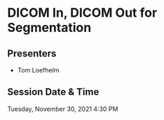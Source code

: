 # DICOM In, DICOM Out for Segmentation

## Presenters
- Tom Loefhelm

## Session Date & Time
Tuesday, November 30, 2021
4:30 PM